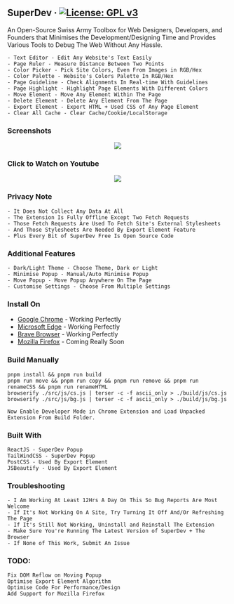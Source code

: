 ## SuperDev &middot; [![License: GPL v3](https://img.shields.io/badge/License-GPLv3-blue.svg)](https://www.gnu.org/licenses/gpl-3.0)

An Open-Source Swiss Army Toolbox for Web Designers, Developers, and Founders that Minimises the Development/Designing Time and Provides Various Tools to Debug The Web Without Any Hassle.

```
- Text Editor - Edit Any Website's Text Easily
- Page Ruler - Measure Distance Between Two Points
- Color Picker - Pick Site Colors, Even From Images in RGB/Hex
- Color Palette - Website's Colors Palette In RGB/Hex
- Page Guideline - Check Alignments In Real-time With Guidelines
- Page Highlight - Highlight Page Elements With Different Colors
- Move Element - Move Any Element Within The Page
- Delete Element - Delete Any Element From The Page
- Export Element - Export HTML + Used CSS of Any Page Element
- Clear All Cache - Clear Cache/Cookie/LocalStorage
```

### Screenshots

<p align="center">
  <img src="https://github.com/twoabd/superdev/blob/main/screenshots/github/1.png">
</p>


### Click to Watch on Youtube

<p align="center">
  <a href="https://www.youtube.com/watch?v=KWj-TqCuoHo">
    <img src="https://github.com/twoabd/superdev/blob/main/screenshots/youtube/1.png">
  </a>
</p>

### Privacy Note

```
- It Does Not Collect Any Data At All
- The Extension Is Fully Offline Except Two Fetch Requests
- Those Fetch Requests Are Used To Fetch Site's External Stylesheets
- And Those Stylesheets Are Needed By Export Element Feature
- Plus Every Bit of SuperDev Free Is Open Source Code
```

### Additional Features

```
- Dark/Light Theme - Choose Theme, Dark or Light
- Minimise Popup - Manual/Auto Minimise Popup
- Move Popup - Move Popup Anywhere On The Page
- Customise Settings - Choose From Multiple Settings
```

### Install On

- [Google Chrome](https://chrome.google.com/webstore/detail/superdev/jlkikimlceonbmfjieipbonnglnlchhl) - Working Perfectly
- [Microsoft Edge](https://chrome.google.com/webstore/detail/superdev/jlkikimlceonbmfjieipbonnglnlchhl) - Working Perfectly
- [Brave Browser](https://chrome.google.com/webstore/detail/superdev/jlkikimlceonbmfjieipbonnglnlchhl) - Working Perfectly
- [Mozilla Firefox]() - Coming Really Soon<br>

### Build Manually

```
pnpm install && pnpm run build
pnpm run move && pnpm run copy && pnpm run remove && pnpm run renameCSS && pnpm run renameHTML
browserify ./src/js/cs.js | terser -c -f ascii_only > ./build/js/cs.js
browserify ./src/js/bg.js | terser -c -f ascii_only > ./build/js/bg.js
```

```
Now Enable Developer Mode in Chrome Extension and Load Unpacked Extension From Build Folder.
```

### Built With

```
ReactJS - SuperDev Popup
TailWindCSS - SuperDev Popup
PostCSS - Used By Export Element
JSBeautify - Used By Export Element
```

### Troubleshooting

```
- I Am Working At Least 12Hrs A Day On This So Bug Reports Are Most Welcome
- If It's Not Working On A Site, Try Turning It Off And/Or Refreshing The Page
- If It's Still Not Working, Uninstall and Reinstall The Extension
- Make Sure You're Running The Latest Version of SuperDev + The Browser
- If None of This Work, Submit An Issue
```

### TODO:

```
Fix DOM Reflow on Moving Popup
Optimise Export Element Algorithm
Optimise Code For Performance/Design
Add Support for Mozilla Firefox
```
